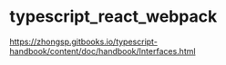 # typescript_react_webpack

https://zhongsp.gitbooks.io/typescript-handbook/content/doc/handbook/Interfaces.html

